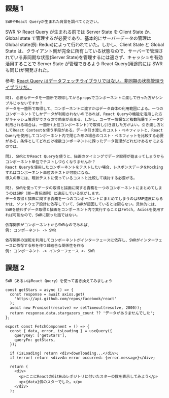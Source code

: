 ## 課題 1

`SWRやReact Queryが生まれた背景を調べてください。`

SWR や React Query が生まれる前では Server State を Client State か、Global state で管理するが必要であり、基本的にサーバーデータの管理は Global state(例: Redux)によって行われていた。しかし、Client State と Global State は、クライアント側が完全に所有している状態なので、サーバーで管理されている非同期な状態(Server State)を管理するには適さず、キャッシュを有効活用することで Server State が管理できるよう React Query(用途的には SWR も同じ)が開発された。

参考: [React Query はデータフェッチライブラリではない。非同期の状態管理ライブラリだ。](https://qiita.com/taisei-13046/items/05cac3a2b4daeced64aa)

```
問1. 必要なデータを一箇所で取得してからpropsでコンポーネントに渡して行った方がシンプルじゃないですか？
データを一箇所で取得して、コンポーネントに渡すかはデータ自体の利用範囲による。一つのコンポーネントでしかデータが利用されないのであれば、React Queryの機能を活用した方がキャッシュ管理ができるので効率が高まる。しかし、ユーザー情報など複数階層でデータが利用される場合は、一箇所(上位コンポーネント)で取得し引き渡した方がよい。引き渡し方としてReact Contextを使う手段がある。データ引き渡しのコスト・ベネフィットと、React Queryを使用してコンポーネント内で閉じた形の場合のコスト・ベネフィットを比較する必要がある。条件としてどれだけ複数コンポーネントに跨ったデータ管理がどれだけあるかによるのでは。

問2. SWRとかReact Queryを使うと、描画のタイミングでデータ取得が始まってしまうからコンポーネント単位でテストしづらくなりませんか？
React Queryを使用したコンポーネントをテストしたい場合、レスポンスデータをMockingすればコンポーネント単位のテストが可能になる。
導入の際には、現状テストに使っているコストと比較して検討する必要がる。

問3. SWRを使ってデータの取得と描画に関する責務を一つのコンポーネントにまとめてしまうのはSRP（単一責任原則）に違反している気がします。
データ取得と描画に関する責務を一つのコンポーネントにまとめてしまうのはSRP違反になるかは、ソフトウェア設計に依存していて、SWRが起因しているとは限らない。具体的には、SWRを使わずデータ取得と描画をコンポーネント内で実行することはFetch, Axiosを使用すれば可能なので、SWRに限った話ではない。

依存関係がコンポーネントからSWRなのであれば、
例: コンポーネント -> SWR

依存関係の逆転を利用してコンポーネントがインターフェースに依存し、SWRがインターフェースに依存する形を作り疎結合な関係性を作る
例: コンポーネント -> インターフェース <- SWR
```

## 課題 2

`SWR（あるいはReact Query）を使って書き換えてみましょう`

```
const getStars = async () => {
  const response = await axios.get(
    'https://api.github.com/repos/facebook/react'
  );
  await new Promise((resolve) => setTimeout(resolve, 2000));
  return response.data.stargazers_count ?? 'データがありませんでした';
};

export const FetchComponent = () => {
  const { data, error, isLoading } = useQuery({
    queryKey: ['getStars'],
    queryFn: getStars,
  });

  if (isLoading) return <div>downloading...</div>;
  if (error) return <div>An error occurred: {error.message}</div>;

  return (
    <div>
      <p>ここにReactのGitHubレポジトリに付いたスターの数を表示してみよう</p>
      <p>{data}個のスターでした。</p>
    </div>
  );
```

